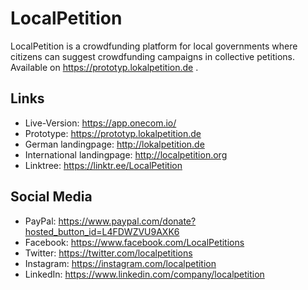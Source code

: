 # LocalPetition
LocalPetition is a crowdfunding platform for local governments where citizens can suggest crowdfunding campaigns in collective petitions. 
Available on https://prototyp.lokalpetition.de .


## Links
- Live-Version:     https://app.onecom.io/
- Prototype:        https://prototyp.lokalpetition.de
- German landingpage:      http://lokalpetition.de
- International landingpage:    http://localpetition.org
- Linktree:         https://linktr.ee/LocalPetition


## Social Media
- PayPal: https://www.paypal.com/donate?hosted_button_id=L4FDWZVU9AXK6
- Facebook: https://www.facebook.com/LocalPetitions
- Twitter: https://twitter.com/localpetitions
- Instagram: https://instagram.com/localpetition
- LinkedIn: https://www.linkedin.com/company/localpetition



